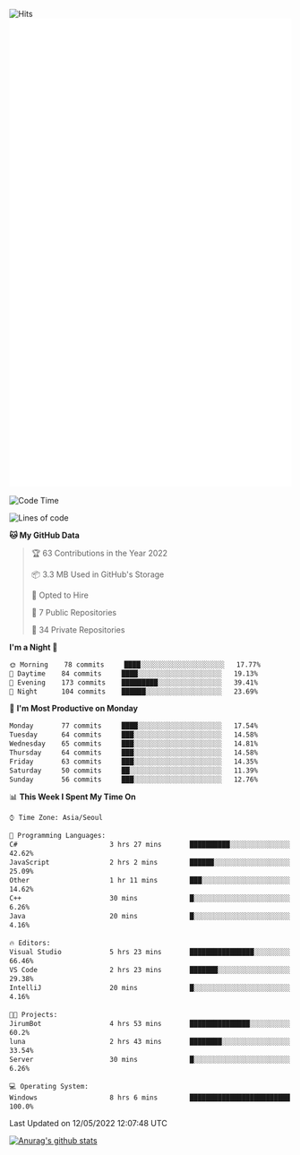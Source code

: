 ![Hits](https://hits.seeyoufarm.com/api/count/incr/badge.svg?url=https%3A%2F%2Fgithub.com%2Fkokose1234&count_bg=%2379C83D&title_bg=%23555555&icon=apple.svg&icon_color=%23E7E7E7&title=hits&edge_flat=false)
<br/>
![Metrics](https://github.com/kokose1234/kokose1234/blob/main/github-metrics.svg)

<!--START_SECTION:waka-->
![Code Time](http://img.shields.io/badge/Code%20Time-639%20hrs%2028%20mins-blue)

![Lines of code](https://img.shields.io/badge/From%20Hello%20World%20I%27ve%20Written-2%20Million%20lines%20of%20code-blue)

**🐱 My GitHub Data** 

> 🏆 63 Contributions in the Year 2022
 > 
> 📦 3.3 MB Used in GitHub's Storage 
 > 
> 💼 Opted to Hire
 > 
> 📜 7 Public Repositories 
 > 
> 🔑 34 Private Repositories  
 > 
**I'm a Night 🦉** 

```text
🌞 Morning    78 commits     ████░░░░░░░░░░░░░░░░░░░░░   17.77% 
🌆 Daytime    84 commits     ████░░░░░░░░░░░░░░░░░░░░░   19.13% 
🌃 Evening    173 commits    █████████░░░░░░░░░░░░░░░░   39.41% 
🌙 Night      104 commits    ██████░░░░░░░░░░░░░░░░░░░   23.69%

```
📅 **I'm Most Productive on Monday** 

```text
Monday       77 commits     ████░░░░░░░░░░░░░░░░░░░░░   17.54% 
Tuesday      64 commits     ███░░░░░░░░░░░░░░░░░░░░░░   14.58% 
Wednesday    65 commits     ███░░░░░░░░░░░░░░░░░░░░░░   14.81% 
Thursday     64 commits     ███░░░░░░░░░░░░░░░░░░░░░░   14.58% 
Friday       63 commits     ███░░░░░░░░░░░░░░░░░░░░░░   14.35% 
Saturday     50 commits     ██░░░░░░░░░░░░░░░░░░░░░░░   11.39% 
Sunday       56 commits     ███░░░░░░░░░░░░░░░░░░░░░░   12.76%

```


📊 **This Week I Spent My Time On** 

```text
⌚︎ Time Zone: Asia/Seoul

💬 Programming Languages: 
C#                       3 hrs 27 mins       ██████████░░░░░░░░░░░░░░░   42.62% 
JavaScript               2 hrs 2 mins        ██████░░░░░░░░░░░░░░░░░░░   25.09% 
Other                    1 hr 11 mins        ███░░░░░░░░░░░░░░░░░░░░░░   14.62% 
C++                      30 mins             █░░░░░░░░░░░░░░░░░░░░░░░░   6.26% 
Java                     20 mins             █░░░░░░░░░░░░░░░░░░░░░░░░   4.16%

🔥 Editors: 
Visual Studio            5 hrs 23 mins       ████████████████░░░░░░░░░   66.46% 
VS Code                  2 hrs 23 mins       ███████░░░░░░░░░░░░░░░░░░   29.38% 
IntelliJ                 20 mins             █░░░░░░░░░░░░░░░░░░░░░░░░   4.16%

🐱‍💻 Projects: 
JirumBot                 4 hrs 53 mins       ███████████████░░░░░░░░░░   60.2% 
luna                     2 hrs 43 mins       ████████░░░░░░░░░░░░░░░░░   33.54% 
Server                   30 mins             █░░░░░░░░░░░░░░░░░░░░░░░░   6.26%

💻 Operating System: 
Windows                  8 hrs 6 mins        █████████████████████████   100.0%

```


 Last Updated on 12/05/2022 12:07:48 UTC
<!--END_SECTION:waka-->

[![Anurag's github stats](https://github-readme-stats.vercel.app/api?username=kokose1234&theme=dracula)](https://github.com/anuraghazra/github-readme-stats)



	
